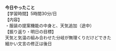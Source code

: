 **今日やったこと**<br>
【学習時間】5時間30分/日<br>
【内容】<br>
・服装の提案機能の中身と、天気追加（途中）<br>
【振り返り・明日の目標】<br>
天気と気温の組み合わせた分岐が無理くりだけどできた<br>
細かい文言の修正は後日
